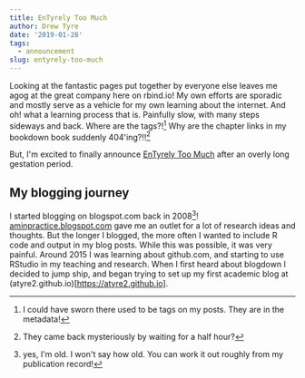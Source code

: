```yaml
---
title: EnTyrely Too Much
author: Drew Tyre
date: '2019-01-28'
tags:
  - announcement
slug: entyrely-too-much
---
```


Looking at the fantastic pages put together by everyone else leaves me
agog at the great company here on rbind.io! My own efforts are sporadic
and mostly serve as a vehicle for my own learning about the internet. And oh! 
what a learning process that is. Painfully slow, with many steps sideways and
back. Where are the tags?![^tags] Why are the chapter links in my bookdown book suddenly 404'ing?!![^booklinks]

But, I'm excited to finally announce [EnTyrely Too Much](https://drewtyre.rbind.io) 
after an overly long gestation period. 

## My blogging journey

I started blogging on blogspot.com back in 2008[^old]! [aminpractice.blogspot.com](http://aminpractice.blogspot.com/)
gave me an outlet for a lot of research ideas and thoughts. 
But the longer I blogged, the more often I wanted to include R code and output
in my blog posts. While this was possible, it was very painful. Around 2015 I
was learning about github.com, and starting to use RStudio in my teaching and
research. When I first heard about blogdown I decided to jump ship, and began
trying to set up my first academic blog at (atyre2.github.io)[https://atyre2.github.io]. 
[^tags]: I could have sworn there used to be tags on my posts. They are in the metadata!

[^booklinks]: They came back mysteriously by waiting for a half hour? 

[^old]: yes, I'm old. I won't say how old. You can work it out roughly from my
publication record!
